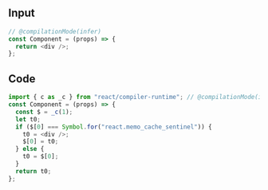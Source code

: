 
## Input

```javascript
// @compilationMode(infer)
const Component = (props) => {
  return <div />;
};

```

## Code

```javascript
import { c as _c } from "react/compiler-runtime"; // @compilationMode(infer)
const Component = (props) => {
  const $ = _c(1);
  let t0;
  if ($[0] === Symbol.for("react.memo_cache_sentinel")) {
    t0 = <div />;
    $[0] = t0;
  } else {
    t0 = $[0];
  }
  return t0;
};

```
      